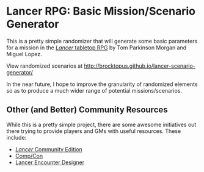 # Lancer RPG: Basic Mission/Scenario Generator

This is a pretty simple randomizer that will generate some basic parameters for a mission in the [_Lancer_ tabletop RPG](https://twitter.com/Lancer_RPG) by Tom Parkinson Morgan and Miguel Lopez.

View randomized scenarios at http://brocktopus.github.io/lancer-scenario-generator/

In the near future, I hope to improve the granularity of randomized elements so as to produce a much wider range of potential missions/scenarios.


## Other (and Better) Community Resources

While this is a pretty simple project, there are some awesome initiatives out there trying to provide players and GMs with useful resources. These include:

* [_Lancer_ Community Edition](https://github.com/AshleyMoni/Lancer-Community-Edition)
* [Comp/Con](https://beeftime.itch.io/compcon)
* [Lancer Encounter Designer](https://github.com/aritsune/lancer-encounter-designer)